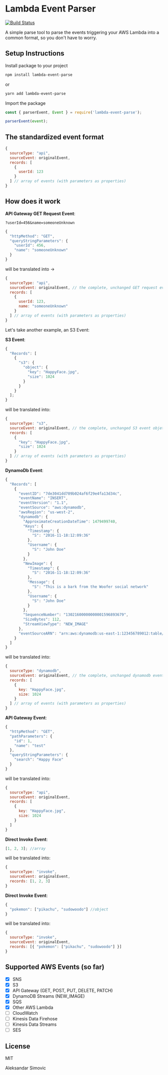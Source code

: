 # Lambda Event Parser

[![Build Status](https://travis-ci.org/simalexan/lambda-event-parser.svg?branch=master)](https://travis-ci.org/simalexan/lambda-event-parser)

A simple parse tool to parse the events triggering your AWS Lambda into a common format, so you don't have to worry.

## Setup Instructions

Install package to your project

```bash
npm install lambda-event-parse
```

or

```bash
yarn add lambda-event-parse
```

Import the package

```javascript
const { parserEvent, Event } = require('lambda-event-parse');

parserEvent(event);
```

## The standardized event format

```javascript
{
  sourceType: "api",
  sourceEvent: originalEvent,
  records: [
    {
      userId: 123
    }
  ] // array of events (with parameters as properties)
}
```

## How does it work

**API Gateway GET Request Event**:

`?userId=456&name=someoneUnknown`

```javascript
{
  "httpMethod": "GET",
  "queryStringParameters": {
    "userId": 456,
    "name": "someoneUnknown"
  }
}
```

will be translated into ->

```javascript
{
  sourceType: "api",
  sourceEvent: originalEvent, // the complete, unchanged GET request event objet
  records: [
    {
      userId: 123,
      name: "someoneUnknown"
    }
  ] // array of events (with parameters as properties)
}
```

Let's take another example, an S3 Event:

**S3 Event**:

```javascript
{
  "Records": [
    {
      "s3": {
        "object": {
          "key": "HappyFace.jpg",
          "size": 1024
        }
      }
    }
  ];
}
```

will be translated into:

```javascript
{
  sourceType: "s3",
  sourceEvent: originalEvent, // the complete, unchanged S3 event objet
  records: [
    {
      "key": "HappyFace.jpg",
      "size": 1024
    }
  ] // array of events (with parameters as properties)
}
```

**DynamoDb Event**:

```javascript
{
  "Records": [
    {
      "eventID": "7de3041dd709b024af6f29e4fa13d34c",
      "eventName": "INSERT",
      "eventVersion": "1.1",
      "eventSource": "aws:dynamodb",
      "awsRegion": "us-west-2",
      "dynamodb": {
        "ApproximateCreationDateTime": 1479499740,
        "Keys": {
          "Timestamp": {
            "S": "2016-11-18:12:09:36"
          },
          "Username": {
            "S": "John Doe"
          }
        },
        "NewImage": {
          "Timestamp": {
            "S": "2016-11-18:12:09:36"
          },
          "Message": {
            "S": "This is a bark from the Woofer social network"
          },
          "Username": {
            "S": "John Doe"
          }
        },
        "SequenceNumber": "13021600000000001596893679",
        "SizeBytes": 112,
        "StreamViewType": "NEW_IMAGE"
      },
      "eventSourceARN": "arn:aws:dynamodb:us-east-1:123456789012:table/BarkTable/stream/2016-11-16T20:42:48.104"
    }
  ]
}
```

will be translated into:

```javascript
{
  sourceType: "dynamodb",
  sourceEvent: originalEvent, // the complete, unchanged dynamodb event objet
  records: [
    {
      key: "HappyFace.jpg",
      size: 1024
    }
  ] // array of events (with parameters as properties)
}
```

**API Gateway Event**:

```javascript
{
  "httpMethod": "GET",
  "pathParameters": {
    "id": 1,
    "name": "test"
  },
  "queryStringParameters": {
    "search": "Happy Face"
  }
}
```

will be translated into:

```javascript
{
  sourceType: "api",
  sourceEvent: originalEvent,
  records: [
    {
      key: "HappyFace.jpg",
      size: 1024
    }
  ]
}
```

**Direct Invoke Event**:

```javascript
[1, 2, 3]; //array
```

will be translated into:

```javascript
{
  sourceType: "invoke",
  sourceEvent: originalEvent,
  records: [1, 2, 3]
}
```

**Direct Invoke Event**:

```javascript
{
  "pokemon": ["pikachu", "sudowoodo"] //object
}
```

will be translated into:

```javascript
{
  sourceType: "invoke",
  sourceEvent: originalEvent,
  records: [{ "pokemon": ["pikachu", "sudowoodo"] }]
}
```

## Supported AWS Events (so far)

- [x] SNS
- [x] S3
- [x] API Gateway (GET, POST, PUT, DELETE, PATCH)
- [x] DynamoDB Streams (NEW_IMAGE)
- [x] SQS
- [x] Other AWS Lambda
- [ ] CloudWatch
- [ ] Kinesis Data Firehose
- [ ] Kinesis Data Streams
- [ ] SES

## License

MIT

Aleksandar Simovic
